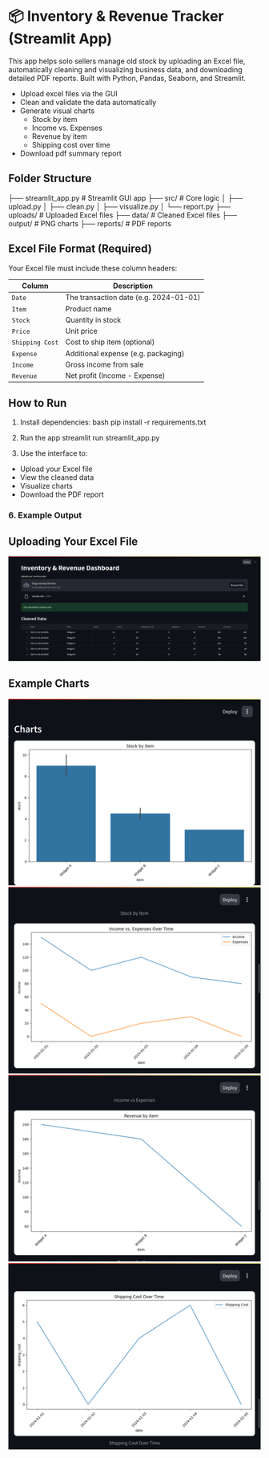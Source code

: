 # 📦 Inventory & Revenue Tracker (Streamlit App) 
This app helps solo sellers manage old stock by uploading an Excel file, automatically cleaning and visualizing business data, and downloading detailed PDF reports. Built with Python, Pandas, Seaborn, and Streamlit.

- Upload excel files via the GUI
- Clean and validate the data automatically
- Generate visual charts
  - Stock by item
  - Income vs. Expenses
  - Revenue by item
  - Shipping cost over time
- Download pdf summary report

## Folder Structure
├── streamlit_app.py # Streamlit GUI app
├── src/ # Core logic
│ ├── upload.py
│ ├── clean.py
│ ├── visualize.py
│ └── report.py
├── uploads/ # Uploaded Excel files
├── data/ # Cleaned Excel files
├── output/ # PNG charts
├── reports/ # PDF reports

## Excel File Format (Required)
Your Excel file must include these column headers:

| Column          | Description                           |
|------------------|---------------------------------------|
| `Date`          | The transaction date (e.g. 2024-01-01) |
| `Item`          | Product name                           |
| `Stock`         | Quantity in stock                      |
| `Price`         | Unit price                             |
| `Shipping Cost` | Cost to ship item (optional)           |
| `Expense`       | Additional expense (e.g. packaging)    |
| `Income`        | Gross income from sale                 |
| `Revenue`       | Net profit (Income - Expense)          |

## How to Run

1. Install dependencies:
bash
pip install -r requirements.txt

2. Run the app
streamlit run streamlit_app.py

3. Use the interface to:
  - Upload your Excel file
  - View the cleaned data
  - Visualize charts
  - Download the PDF report

### 6. Example Output

## Uploading Your Excel File
![Upload Interface](assets/upload_form.png)

## Example Charts
![Stock by Item](assets/stock_by_item.png)
![Income vs Expenses Over Time](assets/income_vs_expenses_over_time.png)
![Revenue by Item](assets/revenue_by_item.png)
![Shipping Cost Over Time](assets/shipping_cost_over_time.png)
